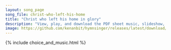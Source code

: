 ```yaml
---
layout: song_page
song_file: christ-who-left-his-home
title: "Christ who left his home in glory"
description: "View, play, and download the PDF sheet music, slideshow, and audio. Lyrics: Christ who left his home in glory, and upon the cross was slain, now is ris'n O tell the story that the Savior lives again.    Hail him! Hail him! Tel... english christian easter 4part"
image: https://github.com/kenanbit/hymnsinger/releases/latest/download/christ-who-left-his-home-trad.png
---
```


{% include choice_and_music.html %}
